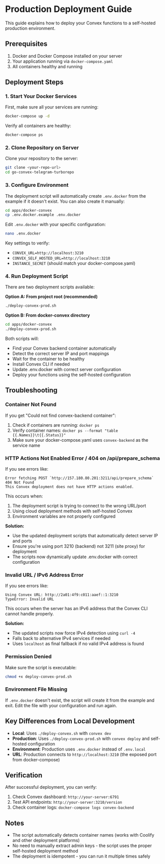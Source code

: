 # Production Deployment Guide

This guide explains how to deploy your Convex functions to a self-hosted production environment.

## Prerequisites

1. Docker and Docker Compose installed on your server
2. Your application running via `docker-compose.yaml`
3. All containers healthy and running

## Deployment Steps

### 1. Start Your Docker Services

First, make sure all your services are running:

```bash
docker-compose up -d
```

Verify all containers are healthy:

```bash
docker-compose ps
```

### 2. Clone Repository on Server

Clone your repository to the server:

```bash
git clone <your-repo-url>
cd go-convex-telegram-turborepo
```

### 3. Configure Environment

The deployment script will automatically create `.env.docker` from the example if it doesn't exist. You can also create it manually:

```bash
cd apps/docker-convex
cp .env.docker.example .env.docker
```

Edit `.env.docker` with your specific configuration:

```bash
nano .env.docker
```

Key settings to verify:
- `CONVEX_URL=http://localhost:3210`
- `CONVEX_SELF_HOSTED_URL=http://localhost:3210`
- `INSTANCE_SECRET` (should match your docker-compose.yaml)

### 4. Run Deployment Script

There are two deployment scripts available:

**Option A: From project root (recommended)**
```bash
./deploy-convex-prod.sh
```

**Option B: From docker-convex directory**
```bash
cd apps/docker-convex
./deploy-convex-prod.sh
```

Both scripts will:
- Find your Convex backend container automatically
- Detect the correct server IP and port mappings
- Wait for the container to be healthy
- Install Convex CLI if needed
- Update .env.docker with correct server configuration
- Deploy your functions using the self-hosted configuration

## Troubleshooting

### Container Not Found

If you get "Could not find convex-backend container":

1. Check if containers are running: `docker ps`
2. Verify container names: `docker ps --format "table {{.Names}}\t{{.Status}}"`
3. Make sure your docker-compose.yaml uses `convex-backend` as the service name

### HTTP Actions Not Enabled Error / 404 on /api/prepare_schema

If you see errors like:
```
Error fetching POST `http://157.180.80.201:3211/api/prepare_schema` 404 Not Found
This Convex deployment does not have HTTP actions enabled.
```

This occurs when:
1. The deployment script is trying to connect to the wrong URL/port
2. Using cloud deployment methods with self-hosted Convex
3. Environment variables are not properly configured

**Solution:**
- Use the updated deployment scripts that automatically detect server IP and ports
- Ensure you're using port 3210 (backend) not 3211 (site proxy) for deployment
- The scripts now dynamically update .env.docker with correct configuration

### Invalid URL / IPv6 Address Error

If you see errors like:
```
Using Convex URL: http://2a01:4f9:c011:aaef::1:3210
TypeError: Invalid URL
```

This occurs when the server has an IPv6 address that the Convex CLI cannot handle properly.

**Solution:**
- The updated scripts now force IPv4 detection using `curl -4`
- Falls back to alternative IPv4 services if needed
- Uses `localhost` as final fallback if no valid IPv4 address is found

### Permission Denied

Make sure the script is executable:

```bash
chmod +x deploy-convex-prod.sh
```

### Environment File Missing

If `.env.docker` doesn't exist, the script will create it from the example and exit. Edit the file with your configuration and run again.

## Key Differences from Local Development

- **Local**: Uses `./deploy-convex.sh` with `convex dev`
- **Production**: Uses `./deploy-convex-prod.sh` with `convex deploy` and self-hosted configuration
- **Environment**: Production uses `.env.docker` instead of `.env.local`
- **URL**: Production connects to `http://localhost:3210` (the exposed port from docker-compose)

## Verification

After successful deployment, you can verify:

1. Check Convex dashboard: `http://your-server:6791`
2. Test API endpoints: `http://your-server:3210/version`
3. Check container logs: `docker-compose logs convex-backend`

## Notes

- The script automatically detects container names (works with Coolify and other deployment platforms)
- No need to manually extract admin keys - the script uses the proper self-hosted deployment method
- The deployment is idempotent - you can run it multiple times safely